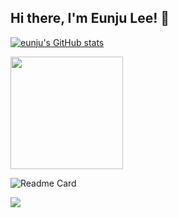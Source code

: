 ## Hi there, I'm Eunju Lee! 👋  


[![eunju's GitHub stats](https://github-readme-stats.vercel.app/api?username=silverzoo&count_private=true&show_icons=true&theme=aura)](https://github.com/silverzoo/github-readme-stats)

<a href="https://github.com/silverzoo"><img align="center" style="height:180px" src="https://github-readme-stats.vercel.app/api/top-langs/?username=silverzoo&layout=compact&theme=nord&hide_border=true" /></a> 

![Readme Card](https://github-readme-stats.vercel.app/api/pin/?username=silverzoo&repo=pyeonjip&theme=buefy)


<img src="https://img.shields.io/badge/-Java-344CB7?style=flat-plastic&logo=Java&logoColor=white"/></a>

